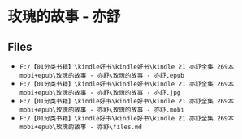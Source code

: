 # 玫瑰的故事 - 亦舒

## Files

- `F:/【01分类书籍】\kindle好书\kindle好书\kindle 21 亦舒全集 269本 mobi+epub\玫瑰的故事 - 亦舒\玫瑰的故事 - 亦舒.epub`
- `F:/【01分类书籍】\kindle好书\kindle好书\kindle 21 亦舒全集 269本 mobi+epub\玫瑰的故事 - 亦舒\玫瑰的故事 - 亦舒.jpg`
- `F:/【01分类书籍】\kindle好书\kindle好书\kindle 21 亦舒全集 269本 mobi+epub\玫瑰的故事 - 亦舒\玫瑰的故事 - 亦舒.mobi`
- `F:/【01分类书籍】\kindle好书\kindle好书\kindle 21 亦舒全集 269本 mobi+epub\玫瑰的故事 - 亦舒\files.md`
